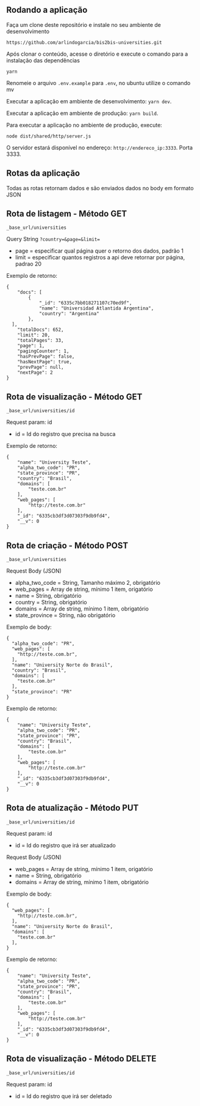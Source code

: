 ## Rodando a aplicação
Faça um clone deste repositório e instale no seu ambiente de desenvolvimento
```
https://github.com/arlindogarcia/bis2bis-universities.git
```

Após clonar o conteúdo, acesse o diretório e execute o comando para a instalação das dependências
```
yarn
```

Renomeie o arquivo `.env.example` para `.env`, no ubuntu utilize o comando mv

Executar a aplicação em ambiente de desenvolvimento: `yarn dev`.

Executar a aplicação em ambiente de produção: `yarn build`.

Para executar a aplicação no ambiente de produção, execute:
```
node dist/shared/http/server.js
```

O servidor estará disponível no endereço: `http://endereco_ip:3333`. Porta 3333.

## Rotas da aplicação

Todas as rotas retornam dados e são enviados dados no body em formato JSON

## Rota de listagem - Método GET
```
_base_url/universities

```
Query String `?country=&page=&limit=`
  - page = especificar qual página quer o retorno dos dados, padrão 1
  - limit = especificar quantos registros a api deve retornar por página, padrao 20

Exemplo de retorno:
```
{
	"docs": [
		{
			"_id": "6335c7bb018271107c70ed9f",
			"name": "Universidad Atlantida Argentina",
			"country": "Argentina"
		},
  ],
	"totalDocs": 652,
	"limit": 20,
	"totalPages": 33,
	"page": 1,
	"pagingCounter": 1,
	"hasPrevPage": false,
	"hasNextPage": true,
	"prevPage": null,
	"nextPage": 2
}
```

## Rota de visualização - Método GET
```
_base_url/universities/id

```
Request param: id
  - id = Id do registro que precisa na busca

Exemplo de retorno:
```
{
	"name": "University Teste",
	"alpha_two_code": "PR",
	"state_province": "PR",
	"country": "Brasil",
	"domains": [
		"teste.com.br"
	],
	"web_pages": [
		"http://teste.com.br"
	],
	"_id": "6335cb3df3d07303f9db9fd4",
	"__v": 0
}
```

## Rota de criação - Método POST
```
_base_url/universities

```
Request Body (JSON)
  - alpha_two_code = String, Tamanho máximo 2, obrigatório
  - web_pages = Array de string, mínimo 1 item, origatório
  - name = String, obrigatório
  - country = String, obrigatório
  - domains = Array de string, mínimo 1 item, obrigatório
  - state_province = String, não obrigatório

Exemplo de body:
```
{
  "alpha_two_code": "PR",
  "web_pages": [
    "http://teste.com.br",
  ],
  "name": "University Norte do Brasil",
  "country": "Brasil",
  "domains": [
    "teste.com.br"
  ],
  "state_province": "PR"
}
```

Exemplo de retorno:
```
{
	"name": "University Teste",
	"alpha_two_code": "PR",
	"state_province": "PR",
	"country": "Brasil",
	"domains": [
		"teste.com.br"
	],
	"web_pages": [
		"http://teste.com.br"
	],
	"_id": "6335cb3df3d07303f9db9fd4",
	"__v": 0
}
```

## Rota de atualização - Método PUT
```
_base_url/universities/id

```
Request param: id
  - id = Id do registro que irá ser atualizado

Request Body (JSON)
  - web_pages = Array de string, mínimo 1 item, origatório
  - name = String, obrigatório
  - domains = Array de string, mínimo 1 item, obrigatório

Exemplo de body:
```
{
  "web_pages": [
    "http://teste.com.br",
  ],
  "name": "University Norte do Brasil",
  "domains": [
    "teste.com.br"
  ],
}
```

Exemplo de retorno:
```
{
	"name": "University Teste",
	"alpha_two_code": "PR",
	"state_province": "PR",
	"country": "Brasil",
	"domains": [
		"teste.com.br"
	],
	"web_pages": [
		"http://teste.com.br"
	],
	"_id": "6335cb3df3d07303f9db9fd4",
	"__v": 0
}
```

## Rota de visualização - Método DELETE
```
_base_url/universities/id

```
Request param: id
  - id = Id do registro que irá ser deletado
